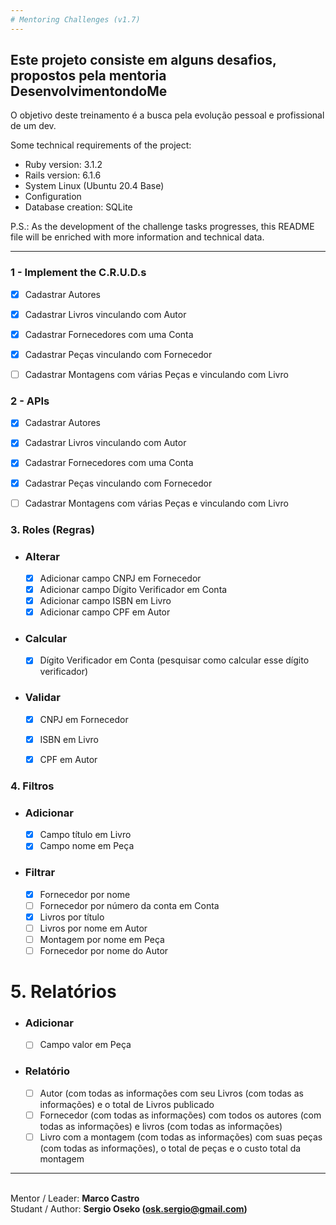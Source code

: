 ```yaml
---
# Mentoring Challenges (v1.7)
---
```

Este projeto consiste em alguns desafios, propostos pela mentoria DesenvolvimentondoMe
---

O objetivo deste treinamento é a busca pela evolução pessoal e profissional de um dev.

Some technical requirements of the project:

* Ruby version: 3.1.2
* Rails version: 6.1.6
* System Linux (Ubuntu 20.4 Base)
* Configuration
* Database creation: SQLite

P.S.: As the development of the challenge tasks progresses, this README file will be enriched with more information and technical data.

----

### 1 - Implement the C.R.U.D.s
- [X] Cadastrar Autores
- [X] Cadastrar Livros vinculando com Autor
- [X] Cadastrar Fornecedores com uma Conta
- [X] Cadastrar Peças vinculando com Fornecedor
- [ ] Cadastrar Montagens com várias Peças e vinculando com Livro


### 2 - APIs
- [X] Cadastrar Autores
- [X] Cadastrar Livros vinculando com Autor
- [X] Cadastrar Fornecedores com uma Conta
- [X] Cadastrar Peças vinculando com Fornecedor
- [ ] Cadastrar Montagens com várias Peças e vinculando com Livro


### 3. Roles (Regras)
- ### Alterar
    - [X] Adicionar campo CNPJ em Fornecedor
    - [X] Adicionar campo Dígito Verificador em Conta
    - [X] Adicionar campo ISBN em Livro
    - [X] Adicionar campo CPF em Autor

- ### Calcular
    - [X] Dígito Verificador em Conta (pesquisar como calcular esse dígito verificador)

- ### Validar
    - [X] CNPJ em Fornecedor
    - [X] ISBN em Livro
    - [X] CPF em Autor


### 4. Filtros
- ### Adicionar
    - [X] Campo título em Livro
    - [X] Campo nome em Peça

- ### Filtrar
    - [X] Fornecedor por nome
    - [ ] Fornecedor por número da conta em Conta
    - [X] Livros por título
    - [ ] Livros por nome em Autor
    - [ ] Montagem por nome em Peça
    - [ ] Fornecedor por nome do Autor

# 5. Relatórios
- ### Adicionar
    - [ ] Campo valor em Peça
- ### Relatório
    - [ ] Autor (com todas as informações com seu Livros (com todas as informações) e o total de Livros publicado
    - [ ] Fornecedor (com todas as informações) com todos os autores (com todas as informações) e livros (com todas as informações)
    - [ ] Livro com a montagem (com todas as informações) com suas peças (com todas as  informações), o total de peças e o custo total da montagem
---

<br>Mentor / Leader: <strong>Marco Castro</strong>
<br>Studant / Author: <strong>Sergio Oseko (osk.sergio@gmail.com)</strong>